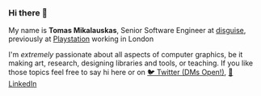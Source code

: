 ### Hi there 👋

My name is **Tomas Mikalauskas**, Senior Software Engineer at [disguise](https://www.disguise.one/en/), previously at [Playstation](https://www.playstation.com/en-gb/) working in London

I'm *extremely* passionate about all aspects of computer graphics, be it making art, research, designing libraries and tools, or teaching. If you like those topics feel free to say hi here or on [🐦 Twitter (DMs Open!)](https://twitter.com/dev_tomas), [👔 LinkedIn](https://uk.linkedin.com/in/tomasmikalauskas)
